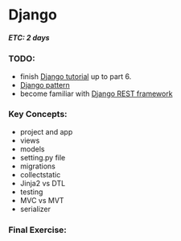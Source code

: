 # Django
##### ETC: 2 days

### TODO:
-   finish [Django tutorial](https://docs.djangoproject.com/en/3.0/intro/tutorial01/) up to part 6.
-   [Django pattern](https://www.tutorialspoint.com/django/django_overview.htm)
-   become familiar with [Django REST framework](https://www.django-rest-framework.org/tutorial/quickstart/)

### Key Concepts:
-   project and app
-   views
-   models
-   setting.py file
-   migrations
-   collectstatic
-   Jinja2 vs DTL
-   testing
-   MVC vs MVT
-   serializer
    
### Final Exercise:
